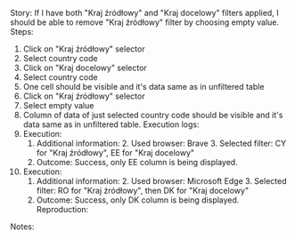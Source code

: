 Story:
If I have both "Kraj źródłowy" and "Kraj docelowy" filters applied, I should be able to remove "Kraj źródłowy" filter by choosing empty value.
Steps:
1. Click on "Kraj źródłowy" selector
2. Select country code
3. Click on "Kraj docelowy" selector
2. Select country code
4. One cell should be visible and it's data same as in unfiltered table
5. Click on "Kraj źródłowy" selector
6. Select empty value
7. Column of data of just selected country code should be visible and it's data same as in unfiltered table.
Execution logs:
1. Execution:
	1. Additional information:
		2. Used browser: Brave
		3. Selected filter: CY for "Kraj źródłowy", EE for "Kraj docelowy"
	2. Outcome: Success, only EE column is being displayed.
2. Execution:
	1. Additional information:
		2. Used browser: Microsoft Edge
		3. Selected filter: RO for "Kraj źródłowy", then DK for "Kraj docelowy"
	2. Outcome: Success, only DK column is being displayed.
Reproduction:

Notes:
